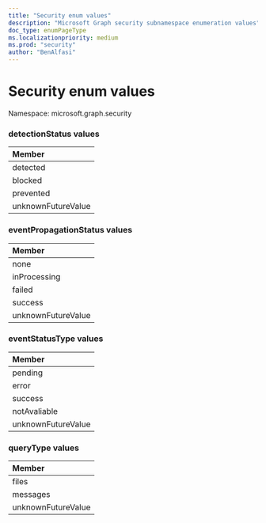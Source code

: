 ```yaml
---
title: "Security enum values"
description: "Microsoft Graph security subnamespace enumeration values"
doc_type: enumPageType
ms.localizationpriority: medium
ms.prod: "security"
author: "BenAlfasi"
---
```


# Security enum values

Namespace: microsoft.graph.security

### detectionStatus values

| Member
|:--------------
| detected
| blocked
| prevented
| unknownFutureValue

### eventPropagationStatus values 

|Member|
|:---|
|none|
|inProcessing|
|failed|
|success|
|unknownFutureValue|

### eventStatusType values 

|Member|
|:---|
|pending|
|error|
|success|
|notAvaliable|
|unknownFutureValue|

### queryType values 

|Member|
|:---|
|files|
|messages|
|unknownFutureValue|



<!--
{
  "type": "#page.annotation",
  "namespace": "microsoft.graph.security"
}
-->
